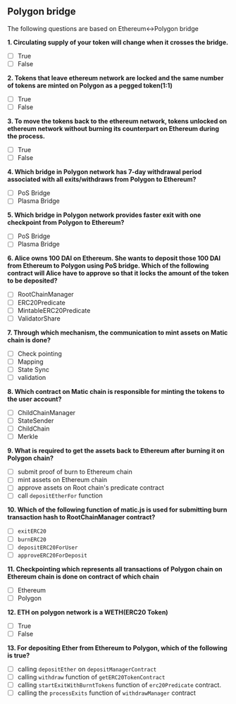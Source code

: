 ## Polygon bridge
The following questions are based on Ethereum↔Polygon bridge

**1. Circulating supply of your token will change when it crosses the bridge.**
- [ ] True
- [ ] False

**2. Tokens that leave ethereum network are locked and the same number of tokens are minted on Polygon as a pegged token(1:1)**
- [ ] True
- [ ] False

**3. To move the tokens back to the ethereum network, tokens  unlocked on ethereum network without burning its counterpart on Ethereum during the process.**
- [ ] True
- [ ] False

**4. Which bridge in Polygon network has 7-day withdrawal period associated with all exits/withdraws from Polygon to Ethereum?**
- [ ] PoS Bridge
- [ ] Plasma Bridge

**5. Which bridge in Polygon network provides faster exit with one checkpoint from Polygon to Ethereum?**
- [ ] PoS Bridge
- [ ] Plasma Bridge

**6. Alice owns 100 DAI on Ethereum. She wants to deposit those 100 DAI from Ethereum to Polygon using PoS bridge. Which of the following contract will Alice have to approve so that it locks the amount of the token to be deposited?**
- [ ] RootChainManager 
- [ ] ERC20Predicate
- [ ] MintableERC20Predicate
- [ ] ValidatorShare

**7. Through which mechanism, the communication to mint assets on Matic chain is done?**
- [ ] Check pointing
- [ ] Mapping
- [ ] State Sync
- [ ] validation

**8. Which contract on Matic chain is responsible for minting the tokens to the user account?**
- [ ] ChildChainManager
- [ ] StateSender
- [ ] ChildChain
- [ ] Merkle

**9. What is required to get the assets back to Ethereum after burning it on Polygon chain?**
- [ ] submit proof of burn to Ethereum chain
- [ ] mint assets on Ethereum chain
- [ ] approve assets on Root chain's predicate contract
- [ ] call `depositEtherFor` function

**10. Which of the following function of matic.js is used for submitting burn transaction hash to RootChainManager contract?**
- [ ] `exitERC20`
- [ ] `burnERC20`
- [ ] `depositERC20ForUser`
- [ ] `approveERC20ForDeposit`

**11. Checkpointing which represents all transactions of Polygon chain on Ethereum chain is done on contract of which chain**
- [ ] Ethereum
- [ ] Polygon

**12. ETH on polygon network is a WETH(ERC20 Token)**
- [ ] True
- [ ] False

**13. For depositing Ether from Ethereum to Polygon, which of the following is true?**
- [ ] calling `depositEther` on `depositManagerContract`
- [ ] calling `withdraw` function of `getERC20TokenContract`
- [ ] calling `startExitWithBurntTokens` function of `erc20Predicate` contract.
- [ ] calling the `processExits` function of `withdrawManager` contract